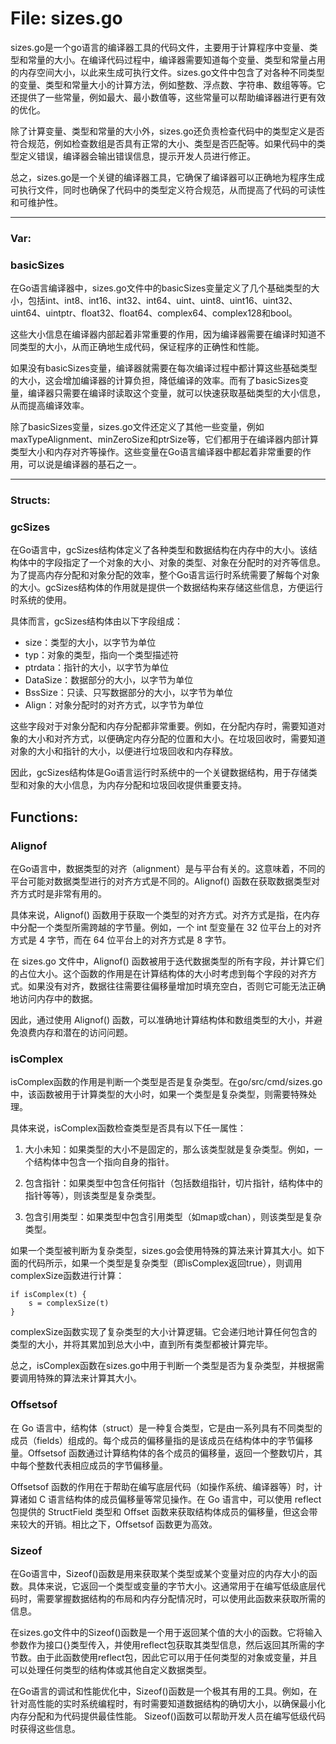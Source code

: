 # File: sizes.go

sizes.go是一个go语言的编译器工具的代码文件，主要用于计算程序中变量、类型和常量的大小。在编译代码过程中，编译器需要知道每个变量、类型和常量占用的内存空间大小，以此来生成可执行文件。sizes.go文件中包含了对各种不同类型的变量、类型和常量大小的计算方法，例如整数、浮点数、字符串、数组等等。它还提供了一些常量，例如最大、最小数值等，这些常量可以帮助编译器进行更有效的优化。

除了计算变量、类型和常量的大小外，sizes.go还负责检查代码中的类型定义是否符合规范，例如检查数组是否具有正常的大小、类型是否匹配等。如果代码中的类型定义错误，编译器会输出错误信息，提示开发人员进行修正。

总之，sizes.go是一个关键的编译器工具，它确保了编译器可以正确地为程序生成可执行文件，同时也确保了代码中的类型定义符合规范，从而提高了代码的可读性和可维护性。




---

### Var:

### basicSizes

在Go语言编译器中，sizes.go文件中的basicSizes变量定义了几个基础类型的大小，包括int、int8、int16、int32、int64、uint、uint8、uint16、uint32、uint64、uintptr、float32、float64、complex64、complex128和bool。

这些大小信息在编译器内部起着非常重要的作用，因为编译器需要在编译时知道不同类型的大小，从而正确地生成代码，保证程序的正确性和性能。

如果没有basicSizes变量，编译器就需要在每次编译过程中都计算这些基础类型的大小，这会增加编译器的计算负担，降低编译的效率。而有了basicSizes变量，编译器只需要在编译时读取这个变量，就可以快速获取基础类型的大小信息，从而提高编译效率。

除了basicSizes变量，sizes.go文件还定义了其他一些变量，例如maxTypeAlignment、minZeroSize和ptrSize等，它们都用于在编译器内部计算类型大小和内存对齐等操作。这些变量在Go语言编译器中都起着非常重要的作用，可以说是编译器的基石之一。






---

### Structs:

### gcSizes

在Go语言中，gcSizes结构体定义了各种类型和数据结构在内存中的大小。该结构体中的字段指定了一个对象的大小、对象的类型、对象在分配时的对齐等信息。为了提高内存分配和对象分配的效率，整个Go语言运行时系统需要了解每个对象的大小。gcSizes结构体的作用就是提供一个数据结构来存储这些信息，方便运行时系统的使用。

具体而言，gcSizes结构体由以下字段组成：

- size：类型的大小，以字节为单位
- typ：对象的类型，指向一个类型描述符
- ptrdata：指针的大小，以字节为单位
- DataSize：数据部分的大小，以字节为单位
- BssSize：只读、只写数据部分的大小，以字节为单位
- Align：对象分配时的对齐方式，以字节为单位

这些字段对于对象分配和内存分配都非常重要。例如，在分配内存时，需要知道对象的大小和对齐方式，以便确定内存分配的位置和大小。在垃圾回收时，需要知道对象的大小和指针的大小，以便进行垃圾回收和内存释放。

因此，gcSizes结构体是Go语言运行时系统中的一个关键数据结构，用于存储类型和对象的大小信息，为内存分配和垃圾回收提供重要支持。



## Functions:

### Alignof

在Go语言中，数据类型的对齐（alignment）是与平台有关的。这意味着，不同的平台可能对数据类型进行的对齐方式是不同的。Alignof() 函数在获取数据类型对齐方式时是非常有用的。

具体来说，Alignof() 函数用于获取一个类型的对齐方式。对齐方式是指，在内存中分配一个类型所需跨越的字节量。例如，一个 int 型变量在 32 位平台上的对齐方式是 4 字节，而在 64 位平台上的对齐方式是 8 字节。

在 sizes.go 文件中，Alignof() 函数被用于迭代数据类型的所有字段，并计算它们的占位大小。这个函数的作用是在计算结构体的大小时考虑到每个字段的对齐方式。如果没有对齐，数据往往需要往偏移量增加时填充空白，否则它可能无法正确地访问内存中的数据。

因此，通过使用 Alignof() 函数，可以准确地计算结构体和数组类型的大小，并避免浪费内存和潜在的访问问题。



### isComplex

isComplex函数的作用是判断一个类型是否是复杂类型。在go/src/cmd/sizes.go中，该函数被用于计算类型的大小时，如果一个类型是复杂类型，则需要特殊处理。

具体来说，isComplex函数检查类型是否具有以下任一属性：

1. 大小未知：如果类型的大小不是固定的，那么该类型就是复杂类型。例如，一个结构体中包含一个指向自身的指针。

2. 包含指针：如果类型中包含任何指针（包括数组指针，切片指针，结构体中的指针等等），则该类型是复杂类型。

3. 包含引用类型：如果类型中包含引用类型（如map或chan），则该类型是复杂类型。

如果一个类型被判断为复杂类型，sizes.go会使用特殊的算法来计算其大小。如下面的代码所示，如果一个类型是复杂类型（即isComplex返回true），则调用complexSize函数进行计算：

    if isComplex(t) {
        s = complexSize(t)
    }

complexSize函数实现了复杂类型的大小计算逻辑。它会递归地计算任何包含的类型的大小，并将其累加到总大小中，直到所有类型都被计算完毕。

总之，isComplex函数在sizes.go中用于判断一个类型是否为复杂类型，并根据需要调用特殊的算法来计算其大小。



### Offsetsof

在 Go 语言中，结构体（struct）是一种复合类型，它是由一系列具有不同类型的成员（fields）组成的。每个成员的偏移量指的是该成员在结构体中的字节偏移量。Offsetsof 函数通过计算结构体的各个成员的偏移量，返回一个整数切片，其中每个整数代表相应成员的字节偏移量。

Offsetsof 函数的作用在于帮助在编写底层代码（如操作系统、编译器等）时，计算诸如 C 语言结构体的成员偏移量等常见操作。在 Go 语言中，可以使用 reflect 包提供的 StructField 类型和 Offset 函数来获取结构体成员的偏移量，但这会带来较大的开销。相比之下，Offsetsof 函数更为高效。



### Sizeof

在Go语言中，Sizeof()函数是用来获取某个类型或某个变量对应的内存大小的函数。具体来说，它返回一个类型或变量的字节大小。这通常用于在编写低级底层代码时，需要掌握数据结构的布局和内存分配情况时，可以使用此函数来获取所需的信息。

在sizes.go文件中的Sizeof()函数是一个用于返回某个值的大小的函数。它将输入参数作为接口{}类型传入，并使用reflect包获取其类型信息，然后返回其所需的字节数。由于此函数使用reflect包，因此它可以用于任何类型的对象或变量，并且可以处理任何类型的结构体或其他自定义数据类型。

在Go语言的调试和性能优化中，Sizeof()函数是一个极其有用的工具。例如，在针对高性能的实时系统编程时，有时需要知道数据结构的确切大小，以确保最小化内存分配和为代码提供最佳性能。 Sizeof()函数可以帮助开发人员在编写低级代码时获得这些信息。



